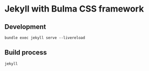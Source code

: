 # Jekyll with Bulma CSS framework

## Development

```shell
bundle exec jekyll serve --livereload
```


## Build process

```shell
jekyll 
```